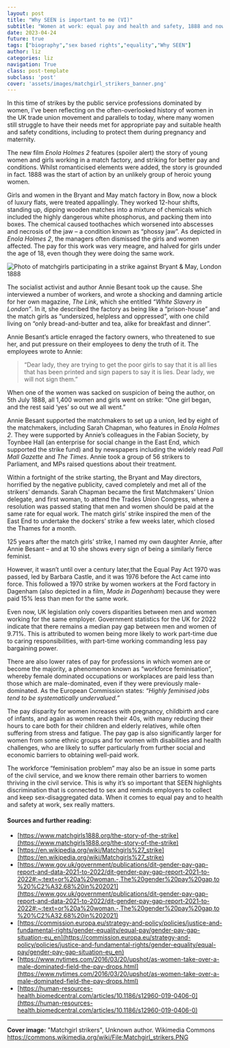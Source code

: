 ```yaml
---
layout: post
title: "Why SEEN is important to me (VI)"
subtitle: "Women at work: equal pay and health and safety, 1888 and now"
date: 2023-04-24
future: true
tags: ["biography","sex based rights","equality","Why SEEN"]
author: liz
categories: liz
navigation: True
class: post-template
subclass: 'post'
cover: 'assets/images/matchgirl_strikers_banner.png'
---
```


In this time of strikes by the public service professions dominated by women, I’ve been reflecting on the often-overlooked history of women in the UK trade union movement and parallels to today, where many women still struggle to have their needs met for appropriate pay and suitable health and safety conditions, including to protect them during pregnancy and maternity.

The new film _Enola Holmes 2_ features (spoiler alert) the story of young women and girls working in a match factory, and striking for better pay and conditions. Whilst romanticised elements were added, the story is grounded in fact. 1888 was the start of action by an unlikely group of heroic young women.

Girls and women in the Bryant and May match factory in Bow, now a block of luxury flats, were treated appallingly. They worked 12-hour shifts, standing up, dipping wooden matches into a mixture of chemicals which included the highly dangerous white phosphorus, and packing them into boxes. The chemical caused toothaches which worsened into abscesses and necrosis of the jaw – a condition known as “phossy jaw”. As depicted in _Enola Holmes 2_, the managers often dismissed the girls and women affected. The pay for this work was very meagre, and halved for girls under the age of 18, even though they were doing the same work. 

![Photo of matchgirls participating in a strike against Bryant & May, London 1888](https://upload.wikimedia.org/wikipedia/commons/3/32/Matchgirl_strikers.PNG "Photo of matchgirls participating in a strike against Bryant & May, London 1888")

The socialist activist and author Annie Besant took up the cause. She interviewed a number of workers, and wrote a shocking and damning article for her own magazine, _The Link_, which she entitled _“White Slavery in London”_. In it, she described the factory as being like a “prison-house” and the match girls as “undersized, helpless and oppressed”, with one child living on “only bread-and-butter and tea, alike for breakfast and dinner”. 

Annie Besant’s article enraged the factory owners, who threatened to sue her, and put pressure on their employees to deny the truth of it. The employees wrote to Annie: 

> “Dear lady, they are trying to get the poor girls to say that it is all lies that has been printed and sign papers to say it is lies. Dear lady, we will not sign them.” 

When one of the women was sacked on suspicion of being the author, on 5th July 1888, all 1,400 women and girls went on strike: “One girl began, and the rest said ‘yes’ so out we all went.”

Annie Besant supported the matchmakers to set up a union, led by eight of the matchmakers, including Sarah Chapman, who features in _Enola Holmes 2_. They were supported by Annie’s colleagues in the Fabian Society, by Toynbee Hall (an enterprise for social change in the East End, which supported the strike fund) and by newspapers including the widely read _Pall Mall Gazette_ and _The Times_. Annie took a group of 56 strikers to Parliament, and MPs raised questions about their treatment. 

Within a fortnight of the strike starting, the Bryant and May directors, horrified by the negative publicity, caved completely and met all of the strikers’ demands. Sarah Chapman became the first Matchmakers’ Union delegate, and first woman, to attend the Trades Union Congress, where a resolution was passed stating that men and women should be paid at the same rate for equal work. The match girls’ strike inspired the men of the East End to undertake the dockers’ strike a few weeks later, which closed the Thames for a month. 

125 years after the match girls’ strike, I named my own daughter Annie, after Annie Besant – and at 10 she shows every sign of being a similarly fierce feminist.

However, it wasn’t until over a century later,that the Equal Pay Act 1970 was passed, led by Barbara Castle, and it was 1976 before the Act came into force. This followed a 1970 strike by women workers at the Ford factory in Dagenham (also depicted in a film, _Made in Dagenham_) because they were paid 15% less than men for the same work.

Even now, UK legislation only covers disparities between men and women working for the same employer. Government statistics for the UK for 2022 indicate that there remains a median pay gap between men and women of 9.71%. This is attributed to women being more likely to work part-time due to caring responsibilities, with part-time working commanding less pay bargaining power. 

There are also lower rates of pay for professions in which women are or become the majority, a phenomenon known as “workforce feminisation”, whereby female dominated occupations or workplaces are paid less than those which are male-dominated, even if they were previously male-dominated. As the European Commission states: _“Highly feminised jobs tend to be systematically undervalued.”_

The pay disparity for women increases with pregnancy, childbirth and care of infants, and again as women reach their 40s, with many reducing their hours to care both for their children and elderly relatives, while often suffering from stress and fatigue. The pay gap is also significantly larger for women from some ethnic groups and for women with disabilities and health challenges, who are likely to suffer particularly from further social and economic barriers to obtaining well-paid work.  

The workforce “feminisation problem” may also be an issue in some parts of the civil service, and we know there remain other barriers to women thriving in the civil service. This is why it’s so important that SEEN highlights discrimination that is connected to sex and reminds employers to collect and keep sex-disaggregated data. When it comes to equal pay and to health and safety at work, sex really matters. 

#### Sources and further reading:

- [https://www.matchgirls1888.org/the-story-of-the-strike](https://www.matchgirls1888.org/the-story-of-the-strike)
- [https://en.wikipedia.org/wiki/Matchgirls%27_strike](https://en.wikipedia.org/wiki/Matchgirls%27_strike) 
- [https://www.gov.uk/government/publications/dit-gender-pay-gap-report-and-data-2021-to-2022/dit-gender-pay-gap-report-2021-to-2022#:~:text=or%20a%20woman.-,The%20gender%20pay%20gap,to%20%C2%A32.68%20in%202021](https://www.gov.uk/government/publications/dit-gender-pay-gap-report-and-data-2021-to-2022/dit-gender-pay-gap-report-2021-to-2022#:~:text=or%20a%20woman.-,The%20gender%20pay%20gap,to%20%C2%A32.68%20in%202021)
- [https://commission.europa.eu/strategy-and-policy/policies/justice-and-fundamental-rights/gender-equality/equal-pay/gender-pay-gap-situation-eu_en](https://commission.europa.eu/strategy-and-policy/policies/justice-and-fundamental-rights/gender-equality/equal-pay/gender-pay-gap-situation-eu_en)
- [https://www.nytimes.com/2016/03/20/upshot/as-women-take-over-a-male-dominated-field-the-pay-drops.html](https://www.nytimes.com/2016/03/20/upshot/as-women-take-over-a-male-dominated-field-the-pay-drops.html)
- [https://human-resources-health.biomedcentral.com/articles/10.1186/s12960-019-0406-0](https://human-resources-health.biomedcentral.com/articles/10.1186/s12960-019-0406-0)


------------------

**Cover image:** "Matchgirl strikers", Unknown author. Wikimedia Commons https://commons.wikimedia.org/wiki/File:Matchgirl_strikers.PNG
